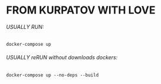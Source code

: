 # FROM KURPATOV WITH LOVE

###### USUALLY RUN: 
	docker-compose up
###### USUALLY reRUN without downloads dockers: 
	docker-compose up --no-deps --build

